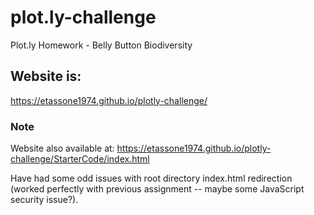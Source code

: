 # plot.ly-challenge
Plot.ly Homework - Belly Button Biodiversity

## Website is:
https://etassone1974.github.io/plotly-challenge/

### Note
Website also available at:
https://etassone1974.github.io/plotly-challenge/StarterCode/index.html

Have had some odd issues with root directory index.html redirection (worked perfectly with previous assignment -- maybe some JavaScript security issue?).
